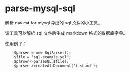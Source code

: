 # parse-mysql-sql

解析 navicat for mysql 导出的 sql 文件的小工具。

该工具可以解析 sql 文件后生成 markdown 格式的数据库字典。

使用例子：

```
    $parser = new SqlParser();
    $file = 'sql-example.sql';
    $parser->parseSQL($file);
    $parser->createAllDocument('test.md');

```
